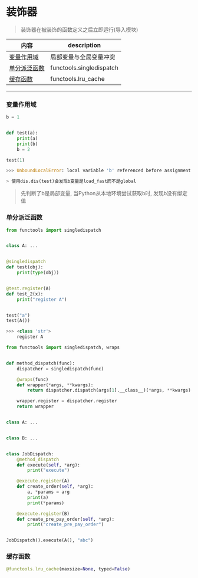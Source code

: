 # 装饰器

> 装饰器在被装饰的函数定义之后立即运行(导入模块)

内容|description
---|---
[变量作用域](#变量作用域)|局部变量与全局变量冲突
[单分派泛函数](#单分派泛函数)| functools.singledispatch
[缓存函数](#缓存函数)|functools.lru_cache

---

### 变量作用域
```python
b = 1


def test(a):
    print(a)
    print(b)
    b = 2

test(1)

>>> UnboundLocalError: local variable 'b' referenced before assignment

> 使用dis.dis(test)会发现b变量是load_fast而不是global
```

> 先判断了b是局部变量, 当Python从本地环境尝试获取b时, 发现b没有绑定值

### 单分派泛函数
```python
from functools import singledispatch


class A: ...


@singledispatch
def test(obj):
    print(type(obj))


@test.register(A)
def test_2(x):
    print("register A")


test("a")
test(A())

>>> <class 'str'>
    register A
```

```python
from functools import singledispatch, wraps


def method_dispatch(func):
    dispatcher = singledispatch(func)

    @wraps(func)
    def wrapper(*args, **kwargs):
        return dispatcher.dispatch(args[1].__class__)(*args, **kwargs)

    wrapper.register = dispatcher.register
    return wrapper


class A: ...


class B: ...


class JobDispatch:
    @method_dispatch
    def execute(self, *arg):
        print("execute")

    @execute.register(A)
    def create_order(self, *arg):
        a, *params = arg
        print(a)
        print(*params)

    @execute.register(B)
    def create_pre_pay_order(self, *arg):
        print("create_pre_pay_order")


JobDispatch().execute(A(), "abc")

```

### 缓存函数
```python
@functools.lru_cache(maxsize=None, typed=False)
```
